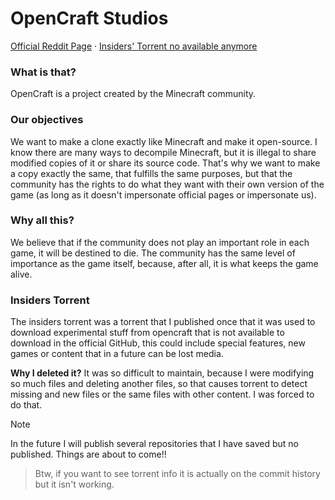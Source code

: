 # OpenCraft Studios
<div class="links">
  <a href="https://www.reddit.com/r/OpenCraftMC/">Official Reddit Page</a>
  ·
  <a href="#insiders-torrent">Insiders' Torrent no available anymore</a>
</div>

### What is that?
OpenCraft is a project created by the Minecraft community.

### Our objectives
We want to make a clone exactly like Minecraft and make it open-source. I know there are many ways to decompile Minecraft, but it is illegal to share modified copies of it or share its source code. That's why we want to make a copy exactly the same, that fulfills the same purposes, but that the community has the rights to do what they want with their own version of the game (as long as it doesn't impersonate official pages or impersonate us).

### Why all this?
We believe that if the community does not play an important role in each game, it will be destined to die. The community has the same level of importance as the game itself, because, after all, it is what keeps the game alive.

### Insiders Torrent
The insiders torrent was a torrent that I published once that it was used to download experimental stuff from opencraft that is not available to download in the official GitHub, this could include special features, new games or content that in a future can be lost media.

**Why I deleted it?**
It was so difficult to maintain, because I were modifying so much files and deleting another files, so that causes torrent to detect missing and new files or the same files with other content.
I was forced to do that.

> [!NOTE]
> In the future I will publish several repositories that I have saved but no published.
> Things are about to come!!

> Btw, if you want to see torrent info it is actually on the commit history
> but it isn't working.
